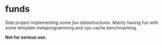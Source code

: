 # funds

Side project implementing some *fun datastructures*.
Mainly having fun with some template metaprogramming and cpu cache benchmarking.

**Not for serious use.**
